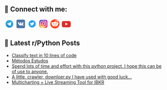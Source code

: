 ## 🔎 Connect with me:
[<img src="https://github.com/bullbesh/bullbesh/blob/main/images/Telegram.png" width="32" height="32" />](https://t.me/bullbesh)
[<img src="https://github.com/bullbesh/bullbesh/blob/main/images/VK.png" width="32" height="32" />](https://vk.com/bullbesh)
[<img src="https://github.com/bullbesh/bullbesh/blob/main/images/Twitter.png" width="32" height="32" />](https://twitter.com/bullbesh1)
[<img src="https://github.com/bullbesh/bullbesh/blob/main/images/Instagram.png" width="32" height="32" />](https://www.instagram.com/bullbesh)
[<img src="https://github.com/bullbesh/bullbesh/blob/main/images/Reddit.png" width="32" height="32" />](https://www.reddit.com/user/bullbesh)
[<img src="https://github.com/bullbesh/bullbesh/blob/main/images/YouTube.png" width="32" height="32" />](https://www.youtube.com/channel/UCtfjRs6uzgq5mfm8S06WTcg)

## 📕 Latest r/Python Posts
<!-- BLOG-POST-LIST:START -->
- [Classify text in 10 lines of code](https://www.reddit.com/r/Python/comments/1ibkzi1/classify_text_in_10_lines_of_code/)
- [Métodos Estudos](https://www.reddit.com/r/Python/comments/1ibh1le/métodos_estudos/)
- [Spend lots of time and effort with this python project. I hope this can be of use to anyone.](https://www.reddit.com/r/Python/comments/1ibg5co/spend_lots_of_time_and_effort_with_this_python/)
- [A little, crawler, downloer.py I have used with good luck...](https://www.reddit.com/r/Python/comments/1ibf4xk/a_little_crawler_downloerpy_i_have_used_with_good/)
- [Multicharting + Live Streaming Tool for IBKR](https://www.reddit.com/r/Python/comments/1ibbbib/multicharting_live_streaming_tool_for_ibkr/)
<!-- BLOG-POST-LIST:END -->
